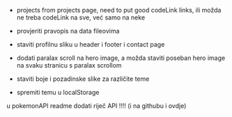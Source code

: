-   projects from projects page, need to put good codeLink links, ili možda ne treba codeLink na sve, već samo na neke

-   provjeriti pravopis na data fileovima

-   staviti profilnu sliku u header i footer i contact page

-   dodati paralax scroll na hero image, a možda staviti poseban hero image na svaku stranicu s paralax scrollom

-   staviti boje i pozadinske slike za različite teme
-   spremiti temu u localStorage

u pokemonAPI readme dodati riječ API !!!! (i na githubu i ovdje)
